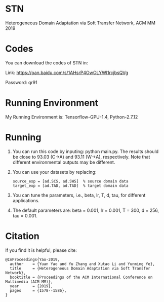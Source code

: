 # STN

Heterogeneous Domain Adaptation via Soft Transfer Network, ACM MM 2019

# Codes

You can download the codes of STN in:

Link: https://pan.baidu.com/s/1AHsrP4OwOLYWl1rcjbsQVg

Password: qr91

# Running Environment

My Running Environment is: Tensorflow-GPU-1.4, Python-2.7.12

# Running 
1. You can run this code by inputing: python main.py. The results should be close to 93.03 (C->A) and 93.11 (W->A), respectively. Note that different environmental outputs may be different.

2. You can use your datasets by replacing: 

   ```
   source_exp = [ad.SCS, ad.SWS]  % source domain data
   target_exp = [ad.TAD, ad.TAD]  % target domain data
   ```

3. You can tune the parameters, i.e., beta, lr, T, d, tau, for different applications.

4. The default parameters are: beta = 0.001, lr = 0.001, T = 300, d = 256, tau = 0.001.

# Citation
If you find it is helpful, please cite:
```
@InProceedings{Yao-2019,
  author    = {Yuan Yao and Yu Zhang and Xutao Li and Yunming Ye},
  title     = {Heterogeneous Domain Adaptation via Soft Transfer Network},
  booktitle = {Proceedings of the ACM International Conference on Multimedia (ACM MM)},
  year      = {2019},
  pages     = {1578--1586},
}
```
